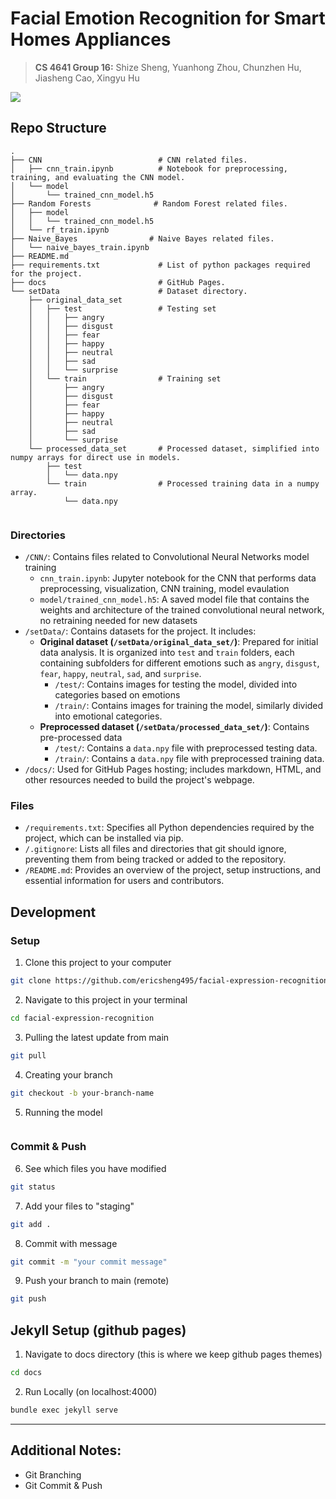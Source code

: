 # Facial Emotion Recognition for Smart Homes Appliances

> **CS 4641 Group 16:** Shize Sheng, Yuanhong Zhou, Chunzhen Hu, Jiasheng Cao, Xingyu Hu

<!--
[![NPM Version][npm-image]][npm-url]
[![Build Status][travis-image]][travis-url]
[![Downloads Stats][npm-downloads]][npm-url]
 -->
 

![](header.png)
<!--

## Installation

OS X & Linux:

```sh
npm install my-crazy-module --save
```

Windows:

```sh
edit autoexec.bat
```

## Usage example

A few motivating and useful examples of how your product can be used. Spice this up with code blocks and potentially more screenshots.

_For more examples and usage, please refer to the [Wiki][wiki]._
 -->
## Repo Structure

```
.
├── CNN                          # CNN related files.
│   ├── cnn_train.ipynb          # Notebook for preprocessing, training, and evaluating the CNN model.
│   └── model       
│       └── trained_cnn_model.h5
├── Random Forests              # Random Forest related files.
│   ├── model
│   │   └── trained_cnn_model.h5
│   └── rf_train.ipynb
├── Naive_Bayes                # Naive Bayes related files.
│   └── naive_bayes_train.ipynb
├── README.md                   
├── requirements.txt             # List of python packages required for the project.
├── docs                         # GitHub Pages.
└── setData                      # Dataset directory.
    ├── original_data_set       
    │   ├── test                 # Testing set
    │   │   ├── angry
    │   │   ├── disgust
    │   │   ├── fear
    │   │   ├── happy
    │   │   ├── neutral
    │   │   ├── sad
    │   │   └── surprise
    │   └── train                # Training set
    │       ├── angry
    │       ├── disgust
    │       ├── fear
    │       ├── happy
    │       ├── neutral
    │       ├── sad
    │       └── surprise
    └── processed_data_set       # Processed dataset, simplified into numpy arrays for direct use in models.
        ├── test                
        │   └── data.npy
        └── train                # Processed training data in a numpy array.
            └── data.npy


```
        
### Directories
- `/CNN/`: Contains files related to Convolutional Neural Networks model training
  - `cnn_train.ipynb`: Jupyter notebook for the CNN that performs data preprocessing, visualization, CNN training, model evaulation
  - `model/trained_cnn_model.h5`: A saved model file that contains the weights and architecture of the trained convolutional neural network, no retraining needed for new datasets
- `/setData/`: Contains datasets for the project. It includes:
  - **Original dataset (`/setData/original_data_set/`)**: Prepared for initial data analysis. It is organized into `test` and `train` folders, each containing subfolders for different emotions such as `angry`, `disgust`, `fear`, `happy`, `neutral`, `sad`, and `surprise`.
    - `/test/`: Contains images for testing the model, divided into categories based on emotions
    - `/train/`: Contains images for training the model, similarly divided into emotional categories.
  - **Preprocessed dataset (`/setData/processed_data_set/`)**: Contains pre-processed data
    - `/test/`: Contains a `data.npy` file with preprocessed testing data.
    - `/train/`: Contains a `data.npy` file with preprocessed training data.
- `/docs/`: Used for GitHub Pages hosting; includes markdown, HTML, and other resources needed to build the project's webpage.


### Files
- `/requirements.txt`: Specifies all Python dependencies required by the project, which can be installed via pip.
- `/.gitignore`: Lists all files and directories that git should ignore, preventing them from being tracked or added to the repository.
- `/README.md`: Provides an overview of the project, setup instructions, and essential information for users and contributors.

## Development

### Setup  

1. Clone this project to your computer

```sh
git clone https://github.com/ericsheng495/facial-expression-recognition.git
```

2. Navigate to this project in your terminal
```sh
cd facial-expression-recognition
```

3. Pulling the latest update from main
```sh
git pull 
```

4. Creating your branch
```sh
git checkout -b your-branch-name
```

5. Running the model
```sh

```

### Commit & Push 

6. See which files you have modified
```sh
git status
```

7. Add your files to "staging"
```sh
git add .
```

8. Commit with message
```sh
git commit -m "your commit message"
```

9. Push your branch to main (remote)
```sh
git push
```






## Jekyll Setup (github pages)

1. Navigate to docs directory (this is where we keep github pages themes)
```sh
cd docs
```
2. Run Locally (on localhost:4000)
```sh
bundle exec jekyll serve  
```

---
## Additional Notes:
- Git Branching
- Git Commit & Push



<!--
## Release History

- 0.2.1
  - CHANGE: Update docs (module code remains unchanged)
- 0.2.0
  - CHANGE: Remove `setDefaultXYZ()`
  - ADD: Add `init()`
- 0.1.1
  - FIX: Crash when calling `baz()` (Thanks @GenerousContributorName!)
- 0.1.0
  - The first proper release
  - CHANGE: Rename `foo()` to `bar()`
- 0.0.1
  - Work in progress
 -->
<!--
## Meta

Your Name – [@YourTwitter](https://twitter.com/dbader_org) – YourEmail@example.com

Distributed under the XYZ license. See `LICENSE` for more information.

[https://github.com/yourname/github-link](https://github.com/dbader/)
 -->
 <!--
## Contributing

1. Fork it (<https://github.com/yourname/yourproject/fork>)
2. Create your feature branch (`git checkout -b feature/fooBar`)
3. Commit your changes (`git commit -am 'Add some fooBar'`)
4. Push to the branch (`git push origin feature/fooBar`)
5. Create a new Pull Request
 -->

<!-- Markdown link & img dfn's -->

[npm-image]: https://img.shields.io/npm/v/datadog-metrics.svg?style=flat-square
[npm-url]: https://npmjs.org/package/datadog-metrics
[npm-downloads]: https://img.shields.io/npm/dm/datadog-metrics.svg?style=flat-square
[travis-image]: https://img.shields.io/travis/dbader/node-datadog-metrics/master.svg?style=flat-square
[travis-url]: https://travis-ci.org/dbader/node-datadog-metrics
[wiki]: https://github.com/yourname/yourproject/wiki
